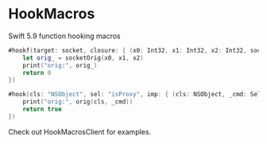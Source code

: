 # HookMacros
Swift 5.9 function hooking macros

```swift
#hookf(target: socket, closure: { (x0: Int32, x1: Int32, x2: Int32, socketOrig: (@convention(c) (Int32, Int32, Int32) -> Int32)) -> Int32 in
    let orig_ = socketOrig(x0, x1, x2)
    print("orig:", orig_)
    return 0
})

#hook(cls: "NSObject", sel: "isProxy", imp: { (cls: NSObject, _cmd: Selector, orig: (@convention(c) (NSObject, Selector) -> Bool)) -> Bool in
    print("orig:", orig(cls, _cmd))
    return true
})
```

Check out HookMacrosClient for examples. 
